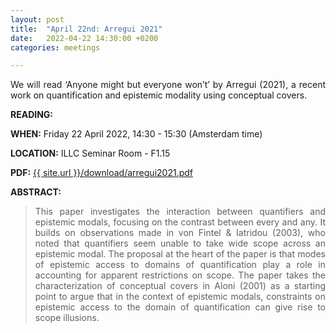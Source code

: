 ```yaml
---
layout: post
title:  "April 22nd: Arregui 2021" 
date:   2022-04-22 14:30:00 +0200
categories: meetings

---
```


<p style="text-align: justify;">
We will read ‘Anyone might but everyone won’t’ by Arregui (2021), a recent work on quantification and epistemic modality using conceptual covers.</p>

<b> READING:</b> 

<b> WHEN:</b>  Friday 22 April 2022, 14:30 - 15:30 (Amsterdam time)

<b> LOCATION:</b> ILLC Seminar Room - F1.15

<b> PDF:</b>  <a href="{{ site.url }}/download/arregui2021.pdf"  target="_blank" rel="noopener noreferrer">{{ site.url }}/download/arregui2021.pdf</a>



<b> ABSTRACT: </b>

<blockquote>
<p style="text-align: justify;">
This paper investigates the interaction between quantifiers and epistemic
modals, focusing on the contrast between every and any. It builds on observations
made in von Fintel & Iatridou (2003), who noted that quantifiers seem unable to take
wide scope across an epistemic modal. The proposal at the heart of the paper is that
modes of epistemic access to domains of quantification play a role in accounting for
apparent restrictions on scope. The paper takes the characterization of conceptual
covers in Aloni (2001) as a starting point to argue that in the context of epistemic
modals, constraints on epistemic access to the domain of quantification can give rise
to scope illusions.

</blockquote>
